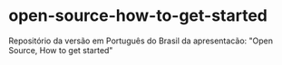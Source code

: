 # open-source-how-to-get-started
Repositório da versão em Português do Brasil da apresentacão: "Open Source, How to get started"

